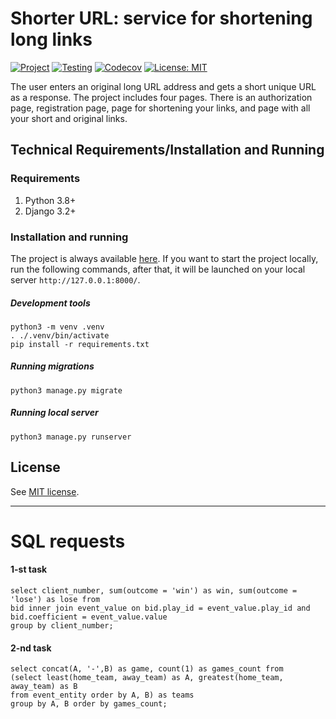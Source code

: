 # Shorter URL: service for shortening long links

[![Project](https://img.shields.io/badge/Deploy-project-green)](https://shorter-url-links.herokuapp.com/)
[![Testing](https://github.com/UladzislauBaranau/shorter-URL/actions/workflows/testing.yaml/badge.svg)](https://github.com/UladzislauBaranau/shorter-URL/actions/workflows/testing.yaml)
[![Codecov](https://codecov.io/gh/UladzislauBaranau/shorter-URL/branch/master/graph/badge.svg)](https://app.codecov.io/gh/UladzislauBaranau/shorter-URL)
[![License: MIT](https://img.shields.io/badge/License-MIT-green.svg)](https://opensource.org/licenses/MIT)

The user enters an original long URL address and gets a short unique URL as a response.
The project includes four pages. 
There is an authorization page, registration page, page for shortening your links, and page with all your short and original links. 

## Technical Requirements/Installation and Running

### Requirements
1. Python 3.8+
2. Django 3.2+

### Installation and running
The project is always available [here](https://shorter-url-links.herokuapp.com/).
If you want to start the project locally, run the following commands, after that, it will be launched on your local server `http://127.0.0.1:8000/`. 

##### Development tools
```
python3 -m venv .venv
. ./.venv/bin/activate
pip install -r requirements.txt
```

##### Running migrations
```
python3 manage.py migrate
```

##### Running local server 
```
python3 manage.py runserver
```

## License
See [MIT license](https://github.com/UladzislauBaranau/shorter-URL/blob/master/LICENSE).

<hr>

# SQL requests

#### 1-st task
```
select client_number, sum(outcome = 'win') as win, sum(outcome = 'lose') as lose from 
bid inner join event_value on bid.play_id = event_value.play_id and bid.coefficient = event_value.value 
group by client_number;
```
#### 2-nd task
```
select concat(A, '-',B) as game, count(1) as games_count from 
(select least(home_team, away_team) as A, greatest(home_team, away_team) as B 
from event_entity order by A, B) as teams 
group by A, B order by games_count;
```
